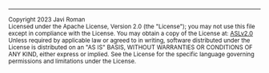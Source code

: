 
---
<sub>
Copyright 2023 Javi Roman
<br>
Licensed under the Apache License, Version 2.0 (the "License");
you may not use this file except in compliance with the License.
You may obtain a copy of the License at: 
<a href="https://www.apache.org/licenses/LICENSE-2.0">ASLv2.0</a>
 Unless required by applicable law or agreed to in writing, software
distributed under the License is distributed on an "AS IS" BASIS,
WITHOUT WARRANTIES OR CONDITIONS OF ANY KIND, either express or implied.
See the License for the specific language governing permissions and
limitations under the License.

